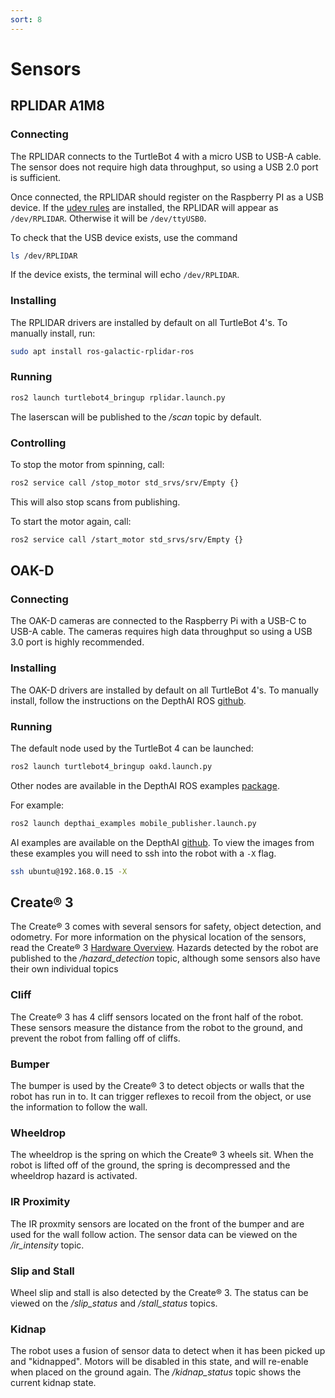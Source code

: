 ```yaml
---
sort: 8
---
```


# Sensors

## RPLIDAR A1M8

### Connecting

The RPLIDAR connects to the TurtleBot 4 with a micro USB to USB-A cable. The sensor does not require high data throughput, so using a USB 2.0 port is sufficient. 

Once connected, the RPLIDAR should register on the Raspberry PI as a USB device. If the [udev rules](https://github.com/turtlebot/turtlebot4-images/blob/galactic/turtlebot4_setup/udev/turtlebot4.rules) are installed, the RPLIDAR will appear as `/dev/RPLIDAR`. Otherwise it will be `/dev/ttyUSB0`.

To check that the USB device exists, use the command

```bash
ls /dev/RPLIDAR
```

If the device exists, the terminal will echo `/dev/RPLIDAR`.

### Installing

The RPLIDAR drivers are installed by default on all TurtleBot 4's. To manually install, run:

```bash
sudo apt install ros-galactic-rplidar-ros
```

### Running

```bash
ros2 launch turtlebot4_bringup rplidar.launch.py
```

The laserscan will be published to the */scan* topic by default.

### Controlling

To stop the motor from spinning, call:

```bash
ros2 service call /stop_motor std_srvs/srv/Empty {}
```

This will also stop scans from publishing.

To start the motor again, call:

```bash
ros2 service call /start_motor std_srvs/srv/Empty {}
```


## OAK-D

### Connecting

The OAK-D cameras are connected to the Raspberry Pi with a USB-C to USB-A cable. The cameras requires high data throughput so using a USB 3.0 port is highly recommended.

### Installing

The OAK-D drivers are installed by default on all TurtleBot 4's. To manually install, follow the instructions on the DepthAI ROS [github](https://github.com/luxonis/depthai-ros/tree/main#getting-started).

### Running

The default node used by the TurtleBot 4 can be launched:

```bash
ros2 launch turtlebot4_bringup oakd.launch.py
```

Other nodes are available in the DepthAI ROS examples [package](https://github.com/luxonis/depthai-ros-examples/tree/main/depthai_examples/launch).

For example:

```bash
ros2 launch depthai_examples mobile_publisher.launch.py
```

AI examples are available on the DepthAI [github](https://github.com/luxonis/depthai-python). To view the images from these examples you will need to ssh into the robot with a `-X` flag.

```bash
ssh ubuntu@192.168.0.15 -X
```

## Create® 3

The Create® 3 comes with several sensors for safety, object detection, and odometry. For more information on the physical location of the sensors, read the Create® 3 [Hardware Overview](https://iroboteducation.github.io/create3_docs/hw/overview/). Hazards detected by the robot are published to the */hazard_detection* topic, although some sensors also have their own individual topics

### Cliff

The Create® 3 has 4 cliff sensors located on the front half of the robot. These sensors measure the distance from the robot to the ground, and prevent the robot from falling off of cliffs.

### Bumper

The bumper is used by the Create® 3 to detect objects or walls that the robot has run in to. It can trigger reflexes to recoil from the object, or use the information to follow the wall.

### Wheeldrop

The wheeldrop is the spring on which the Create® 3 wheels sit. When the robot is lifted off of the ground, the spring is decompressed and the wheeldrop hazard is activated.

### IR Proximity

The IR proxmity sensors are located on the front of the bumper and are used for the wall follow action. The sensor data can be viewed on the */ir_intensity* topic.

### Slip and Stall

Wheel slip and stall is also detected by the Create® 3. The status can be viewed on the */slip_status* and */stall_status* topics.

### Kidnap

The robot uses a fusion of sensor data to detect when it has been picked up and "kidnapped". Motors will be disabled in this state, and will re-enable when placed on the ground again. The */kidnap_status* topic shows the current kidnap state.